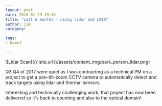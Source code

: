 ```yaml
---
layout: post
date: 2018-01-29 19:36
title: "Last 6 months - using lidar and LWIR"
author: jim
category:

tags:
- home1

---
```


![Lidar Scan]({{ site.url}}/assets/content_img/park_person_lidar.png)

Q3 Q4 of 2017 were quiet as I was contracting as a technical PM on a project to get a pan-tilt-zoom CCTV camera to automatically detect and track targets using lidar and thermal sensors.

Interesting and technically challenging work, that project has now been delivered so it's back to counting and also to the optical domain!







